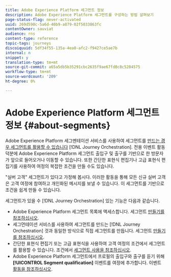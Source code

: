 ```yaml
---
title: Adobe Experience Platform 세그먼트 정보
description: Adobe Experience Platform 세그먼트를 구성하는 방법 살펴보기
page-status-flag: never-activated
uuid: 269d590c-5a6d-40b9-a879-02f5033863fc
contentOwner: sauviat
audience: rns
content-type: reference
topic-tags: journeys
discoiquuid: 5df34f55-135a-4ea8-afc2-f9427ce5ae7b
internal: n
snippet: y
translation-type: tm+mt
source-git-commit: a65a5db5b35291cbc2635f9ae67fd8c8c5284575
workflow-type: tm+mt
source-wordcount: '209'
ht-degree: 0%

---
```



# Adobe Experience Platform 세그먼트 정보 {#about-segments}

Adobe Experience Platform 세그멘테이션 서비스를 사용하여 세그먼트를 [만드는 경우 세그먼트를 활용할 수 있습니다](https://docs.adobe.com/content/help/en/experience-platform/segmentation/home.html) [!DNL Journey Orchestration]. 전용 이벤트 활동 덕분에 Adobe Experience Platform 세그먼트 출입구 및 출구를 기반으로 한 방문자가 앞으로 들어오거나 이동할 수 있습니다. 또한 간단한 표현식 편집기나 고급 표현식 편집기를 사용하여 여정의 복잡한 조건을 만들 수도 있습니다.

&quot;실버 고객&quot; 세그먼트가 있다고 가정해 봅시다. 이러한 활동을 통해 모든 신규 실버 고객은 고객 여정에 참여하고 개인화된 메시지를 보낼 수 있습니다. 이 세그먼트를 기반으로 조건을 쉽게 만들 수 있습니다.

세그먼트가 있을 수 [!DNL Journey Orchestration] 있는 기능은 다음과 같습니다.

* Adobe Experience Platform 세그먼트 목록에 액세스합니다. 세그먼트 [만들기를 참조하십시오](../segment/creating-a-segment.md).
* 세그먼테이션 서비스를 사용하여 세그먼트를 만드는 [!DNL Journey Orchestration] 것과 동일한 방식으로 직접 세그먼트를 만듭니다. 세그먼트 [만들기를 참조하십시오](../segment/creating-a-segment.md).
* 간단한 표현식 편집기 또는 고급 표현식을 사용하여 고객 여정의 조건에서 세그먼트를 활용할 수 있습니다. 조건에서 [세그먼트 사용을 참조하십시오](../segment/using-a-segment.md).
* Adobe Experience Platform 세그먼트에서 프로필의 출입구와 출구를 듣기 위해 **[!UICONTROL Segment qualification]** 이벤트를 여정에 추가합니다. 이벤트 [활동을 참조하십시오](../building-journeys/segment-qualification-events.md).
